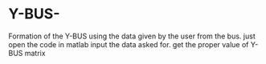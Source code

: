 # Y-BUS-
Formation of the Y-BUS using the data given by the user from the bus.
just open the code in matlab
input the data asked for.
get the proper value of Y-BUS matrix
